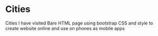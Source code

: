 # Cities
Cities I have visited 
Bare HTML page using bootstrap CSS and style to create website online and use on phones as mobile apps
